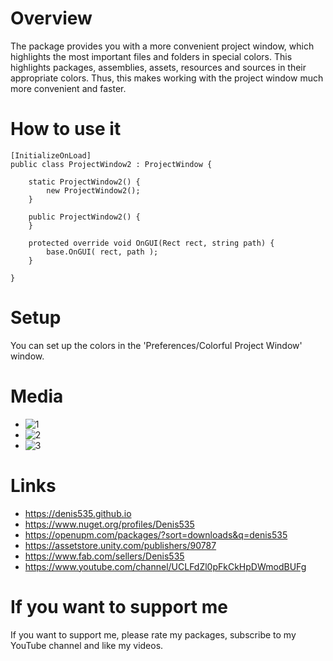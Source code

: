# Overview
The package provides you with a more convenient project window, which highlights the most important files and folders in special colors.
This highlights packages, assemblies, assets, resources and sources in their appropriate colors.
Thus, this makes working with the project window much more convenient and faster.

# How to use it
```
[InitializeOnLoad]
public class ProjectWindow2 : ProjectWindow {

    static ProjectWindow2() {
        new ProjectWindow2();
    }

    public ProjectWindow2() {
    }

    protected override void OnGUI(Rect rect, string path) {
        base.OnGUI( rect, path );
    }

}
```

# Setup
You can set up the colors in the 'Preferences/Colorful Project Window' window.

# Media
- ![1](https://github.com/Denis535/CleanArchitectureGameFramework/assets/7755015/e825a503-0649-474d-8f4e-2f770dc1fb5a)
- ![2](https://github.com/Denis535/CleanArchitectureGameFramework/assets/7755015/74f55fd5-39f9-4b1b-a662-71d52e02cae0)
- ![3](https://github.com/Denis535/CleanArchitectureGameFramework/assets/7755015/e3a77f0e-1c00-4382-b9df-bd3313dfc305)

# Links
- https://denis535.github.io
- https://www.nuget.org/profiles/Denis535
- https://openupm.com/packages/?sort=downloads&q=denis535
- https://assetstore.unity.com/publishers/90787
- https://www.fab.com/sellers/Denis535
- https://www.youtube.com/channel/UCLFdZl0pFkCkHpDWmodBUFg

# If you want to support me
If you want to support me, please rate my packages, subscribe to my YouTube channel and like my videos.
